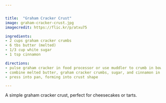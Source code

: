 ```yaml
---


title:  "Graham Cracker Crust"
image: graham-cracker-crust.jpg
imagecredit: https://flic.kr/p/atxu75

ingredients:
- 2 cups graham cracker crumbs
- 6 tbs butter (melted)
- 1/3 cup white sugar
- 1 tsp cinnamon

directions:
- pulse graham cracker in food processor or use muddler to crumb in bowl
- combine melted butter, graham cracker crumbs, sugar, and cinnamon in a bowl
- press into pan, forming into crust shape

---
```


A simple graham cracker crust, perfect for cheesecakes or tarts.